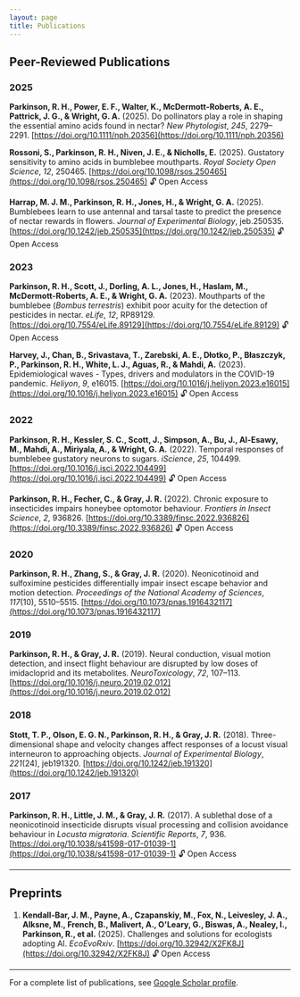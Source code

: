 ```yaml
---
layout: page
title: Publications
---
```


## Peer-Reviewed Publications

### 2025

**Parkinson, R. H., Power, E. F., Walter, K., McDermott-Roberts, A. E., Pattrick, J. G., & Wright, G. A.** (2025). Do pollinators play a role in shaping the essential amino acids found in nectar? *New Phytologist*, *245*, 2279–2291. [https://doi.org/10.1111/nph.20356](https://doi.org/10.1111/nph.20356)

**Rossoni, S., Parkinson, R. H., Niven, J. E., & Nicholls, E.** (2025). Gustatory sensitivity to amino acids in bumblebee mouthparts. *Royal Society Open Science*, *12*, 250465. [https://doi.org/10.1098/rsos.250465](https://doi.org/10.1098/rsos.250465) 🔓 Open Access

**Harrap, M. J. M., Parkinson, R. H., Jones, H., & Wright, G. A.** (2025). Bumblebees learn to use antennal and tarsal taste to predict the presence of nectar rewards in flowers. *Journal of Experimental Biology*, jeb.250535. [https://doi.org/10.1242/jeb.250535](https://doi.org/10.1242/jeb.250535) 🔓 Open Access

### 2023

**Parkinson, R. H., Scott, J., Dorling, A. L., Jones, H., Haslam, M., McDermott-Roberts, A. E., & Wright, G. A.** (2023). Mouthparts of the bumblebee (*Bombus terrestris*) exhibit poor acuity for the detection of pesticides in nectar. *eLife*, *12*, RP89129. [https://doi.org/10.7554/eLife.89129](https://doi.org/10.7554/eLife.89129) 🔓 Open Access

**Harvey, J., Chan, B., Srivastava, T., Zarebski, A. E., Dłotko, P., Błaszczyk, P., Parkinson, R. H., White, L. J., Aguas, R., & Mahdi, A.** (2023). Epidemiological waves - Types, drivers and modulators in the COVID-19 pandemic. *Heliyon*, *9*, e16015. [https://doi.org/10.1016/j.heliyon.2023.e16015](https://doi.org/10.1016/j.heliyon.2023.e16015) 🔓 Open Access

### 2022

**Parkinson, R. H., Kessler, S. C., Scott, J., Simpson, A., Bu, J., Al-Esawy, M., Mahdi, A., Miriyala, A., & Wright, G. A.** (2022). Temporal responses of bumblebee gustatory neurons to sugars. *iScience*, *25*, 104499. [https://doi.org/10.1016/j.isci.2022.104499](https://doi.org/10.1016/j.isci.2022.104499) 🔓 Open Access

**Parkinson, R. H., Fecher, C., & Gray, J. R.** (2022). Chronic exposure to insecticides impairs honeybee optomotor behaviour. *Frontiers in Insect Science*, *2*, 936826. [https://doi.org/10.3389/finsc.2022.936826](https://doi.org/10.3389/finsc.2022.936826) 🔓 Open Access

### 2020

**Parkinson, R. H., Zhang, S., & Gray, J. R.** (2020). Neonicotinoid and sulfoximine pesticides differentially impair insect escape behavior and motion detection. *Proceedings of the National Academy of Sciences*, *117*(10), 5510–5515. [https://doi.org/10.1073/pnas.1916432117](https://doi.org/10.1073/pnas.1916432117)

### 2019

**Parkinson, R. H., & Gray, J. R.** (2019). Neural conduction, visual motion detection, and insect flight behaviour are disrupted by low doses of imidacloprid and its metabolites. *NeuroToxicology*, *72*, 107–113. [https://doi.org/10.1016/j.neuro.2019.02.012](https://doi.org/10.1016/j.neuro.2019.02.012)

### 2018

**Stott, T. P., Olson, E. G. N., Parkinson, R. H., & Gray, J. R.** (2018). Three-dimensional shape and velocity changes affect responses of a locust visual interneuron to approaching objects. *Journal of Experimental Biology*, *221*(24), jeb191320. [https://doi.org/10.1242/jeb.191320](https://doi.org/10.1242/jeb.191320)

### 2017

**Parkinson, R. H., Little, J. M., & Gray, J. R.** (2017). A sublethal dose of a neonicotinoid insecticide disrupts visual processing and collision avoidance behaviour in *Locusta migratoria*. *Scientific Reports*, *7*, 936. [https://doi.org/10.1038/s41598-017-01039-1](https://doi.org/10.1038/s41598-017-01039-1) 🔓 Open Access

---

## Preprints 

1. **Kendall-Bar, J. M., Payne, A., Czapanskiy, M., Fox, N., Leivesley, J. A., Alksne, M., French, B., Malivert, A., O'Leary, G., Biswas, A., Nealey, I., Parkinson, R., et al.** (2025). Challenges and solutions for ecologists adopting AI. *EcoEvoRxiv*. [https://doi.org/10.32942/X2FK8J](https://doi.org/10.32942/X2FK8J) 🔓 Open Access


---

<p class="message">
  For a complete list of publications, see <a href="https://scholar.google.com/citations?user=bL1Wjw8AAAAJ&hl=en">Google Scholar profile</a>.
</p>


